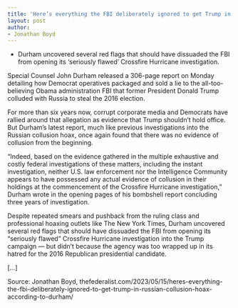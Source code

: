 ```yaml
---
title: 'Here’s everything the FBI deliberately ignored to get Trump in Russian collusion hoax, according to Durham'
layout: post
author:
- Jonathan Boyd
---
```


- Durham uncovered several red flags that should have dissuaded the FBI from opening its ‘seriously flawed’ Crossfire Hurricane investigation.

Special Counsel John Durham released a 306-page report on Monday detailing how Democrat operatives packaged and sold a lie to the all-too-believing Obama administration FBI that former President Donald Trump colluded with Russia to steal the 2016 election.

For more than six years now, corrupt corporate media and Democrats have rallied around that allegation as evidence that Trump shouldn’t hold office. But Durham’s latest report, much like previous investigations into the Russian collusion hoax, once again found that there was no evidence of collusion from the beginning.

“Indeed, based on the evidence gathered in the multiple exhaustive and costly federal investigations of these matters, including the instant investigation, neither U.S. law enforcement nor the Intelligence Community appears to have possessed any actual evidence of collusion in their holdings at the commencement of the Crossfire Hurricane investigation,” Durham wrote in the opening pages of his bombshell report concluding three years of investigation.

Despite repeated smears and pushback from the ruling class and professional hoaxing outlets like The New York Times, Durham uncovered several red flags that should have dissuaded the FBI from opening its “seriously flawed” Crossfire Hurricane investigation into the Trump campaign — but didn’t because the agency was too wrapped up in its hatred for the 2016 Republican presidential candidate.

[…]

Source: Jonathan Boyd, thefederalist.com/2023/05/15/heres-everything-the-fbi-deliberately-ignored-to-get-trump-in-russian-collusion-hoax-according-to-durham/
